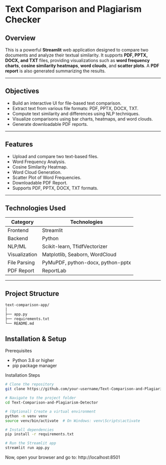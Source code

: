 #  Text Comparison and Plagiarism Checker

## Overview
This is a powerful **Streamlit** web application designed to compare two documents and analyze their textual similarity. It supports **PDF, PPTX, DOCX, and TXT** files, providing visualizations such as **word frequency charts**, **cosine similarity heatmaps**, **word clouds**, and **scatter plots**. A **PDF report** is also generated summarizing the results.

---

##  Objectives
- Build an interactive UI for file-based text comparison.
- Extract text from various file formats: PDF, PPTX, DOCX, TXT.
- Compute text similarity and differences using NLP techniques.
- Visualize comparisons using bar charts, heatmaps, and word clouds.
- Generate downloadable PDF reports.

---

##  Features
-  Upload and compare two text-based files.
-  Word Frequency Analysis.
-  Cosine Similarity Heatmap.
-  Word Cloud Generation.
-  Scatter Plot of Word Frequencies.
-  Downloadable PDF Report.
-  Supports PDF, PPTX, DOCX, TXT formats.

---

## Technologies Used

| Category      | Technologies                         |
|---------------|--------------------------------------|
| Frontend      | Streamlit                            |
| Backend       | Python                               |
| NLP/ML        | Scikit-learn, TfidfVectorizer        |
| Visualization | Matplotlib, Seaborn, WordCloud       |
| File Parsing  | PyMuPDF, python-docx, python-pptx    |
| PDF Report    | ReportLab                            |

---

##  Project Structure

```bash
text-comparison-app/
│
├── app.py                     
├── requirements.txt           
└── README.md
```
Installation & Setup
---

Prerequisites
- Python 3.8 or higher
- pip package manager

Installation Steps
```bash
# Clone the repository
git clone https://github.com/your-username/Text-Comparison-and-Plagiarism-Detector.git

# Navigate to the project folder
cd Text-Comparison-and-Plagiarism-Detector

# (Optional) Create a virtual environment
python -m venv venv
source venv/bin/activate  # On Windows: venv\Scripts\activate

# Install dependencies
pip install -r requirements.txt

# Run the Streamlit app
streamlit run app.py
```
Now, open your browser and go to: http://localhost:8501

